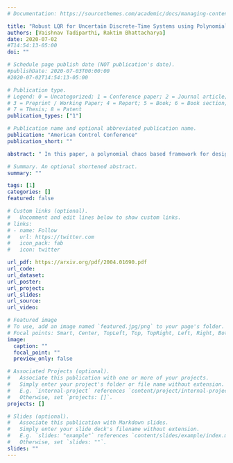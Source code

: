 ```yaml
---
# Documentation: https://sourcethemes.com/academic/docs/managing-content/

title: "Robust LQR for Uncertain Discrete-Time Systems using Polynomial Chaos"
authors: [Vaishnav Tadiparthi, Raktim Bhattacharya]
date: 2020-07-02
#T14:54:13-05:00
doi: ""

# Schedule page publish date (NOT publication's date).
#publishDate: 2020-07-03T00:00:00
#2020-07-02T14:54:13-05:00

# Publication type.
# Legend: 0 = Uncategorized; 1 = Conference paper; 2 = Journal article;
# 3 = Preprint / Working Paper; 4 = Report; 5 = Book; 6 = Book section;
# 7 = Thesis; 8 = Patent
publication_types: ["1"]

# Publication name and optional abbreviated publication name.
publication: "American Control Conference"
publication_short: ""

abstract: " In this paper, a polynomial chaos based framework for designing controllers for discrete time linear systems with probabilistic parameters is presented. Conditions for exponential-mean-square stability for such systems are derived and algorithms for synthesizing optimal quadratically stabilizing controllers are proposed in a convex optimization formulation. The solution presented is demonstrated on the derived discrete-time models of a nonlinear F-16 aircraft model trimmed at a set of chosen points."

# Summary. An optional shortened abstract.
summary: ""

tags: [1]
categories: []
featured: false

# Custom links (optional).
#   Uncomment and edit lines below to show custom links.
# links:
# - name: Follow
#   url: https://twitter.com
#   icon_pack: fab
#   icon: twitter

url_pdf: https://arxiv.org/pdf/2004.01690.pdf
url_code:
url_dataset:
url_poster:
url_project:
url_slides:
url_source:
url_video:

# Featured image
# To use, add an image named `featured.jpg/png` to your page's folder.
# Focal points: Smart, Center, TopLeft, Top, TopRight, Left, Right, BottomLeft, Bottom, BottomRight.
image:
  caption: ""
  focal_point: ""
  preview_only: false

# Associated Projects (optional).
#   Associate this publication with one or more of your projects.
#   Simply enter your project's folder or file name without extension.
#   E.g. `internal-project` references `content/project/internal-project/index.md`.
#   Otherwise, set `projects: []`.
projects: []

# Slides (optional).
#   Associate this publication with Markdown slides.
#   Simply enter your slide deck's filename without extension.
#   E.g. `slides: "example"` references `content/slides/example/index.md`.
#   Otherwise, set `slides: ""`.
slides: ""
---
```

